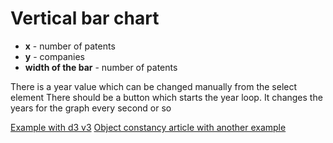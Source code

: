 # Vertical bar chart

- **x** - number of patents
- **y** - companies
- **width of the bar** - number of patents

There is a year value which can be changed manually from the select element
There should be a button which starts the year loop. It changes the years for the graph every second or so

[Example with d3 v3](https://codepen.io/va1da5/pen/ORkYQO)
[Object constancy article with another example](https://bost.ocks.org/mike/constancy/)
